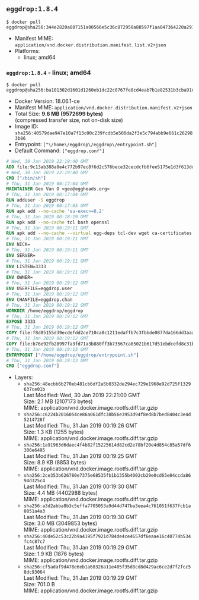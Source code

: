 ## `eggdrop:1.8.4`

```console
$ docker pull eggdrop@sha256:344e2820a807151a00566e5c36c872950a88597f1aa047364220a2913b78afa4
```

-	Manifest MIME: `application/vnd.docker.distribution.manifest.list.v2+json`
-	Platforms:
	-	linux; amd64

### `eggdrop:1.8.4` - linux; amd64

```console
$ docker pull eggdrop@sha256:ba101302d1601d1260eb1dc22c0767fe8cd4eab7b1e82531b3cba91d40783494
```

-	Docker Version: 18.06.1-ce
-	Manifest MIME: `application/vnd.docker.distribution.manifest.v2+json`
-	Total Size: **9.6 MB (9572699 bytes)**  
	(compressed transfer size, not on-disk size)
-	Image ID: `sha256:40579dae947e10a7f13c00c239fcdb5e500da2f3e5c794abb9e661c262983b86`
-	Entrypoint: `["\/home\/eggdrop\/eggdrop\/entrypoint.sh"]`
-	Default Command: `["eggdrop.conf"]`

```dockerfile
# Wed, 30 Jan 2019 22:19:40 GMT
ADD file:9c13ab388a8e4c772b97ec8f6d2c576bece32cecdcfb6fee5175e1d3f613dd12 in / 
# Wed, 30 Jan 2019 22:19:40 GMT
CMD ["/bin/sh"]
# Thu, 31 Jan 2019 00:17:04 GMT
MAINTAINER Geo Van O <geo@eggheads.org>
# Thu, 31 Jan 2019 00:17:04 GMT
RUN adduser -S eggdrop
# Thu, 31 Jan 2019 00:17:05 GMT
RUN apk add --no-cache 'su-exec>=0.2'
# Thu, 31 Jan 2019 00:18:19 GMT
RUN apk add --no-cache tcl bash openssl
# Thu, 31 Jan 2019 00:19:11 GMT
RUN apk add --no-cache --virtual egg-deps tcl-dev wget ca-certificates make tar gpgme build-base openssl-dev   && wget ftp://ftp.eggheads.org/pub/eggdrop/source/1.8/eggdrop-1.8.4.tar.gz   && wget ftp://ftp.eggheads.org/pub/eggdrop/source/1.8/eggdrop-1.8.4.tar.gz.asc   && gpg --keyserver ha.pool.sks-keyservers.net --recv-key E01C240484DE7DBE190FE141E7667DE1D1A39AFF   && gpg --batch --verify eggdrop-1.8.4.tar.gz.asc eggdrop-1.8.4.tar.gz   && command -v gpgconf > /dev/null   && gpgconf --kill all   && rm eggdrop-1.8.4.tar.gz.asc   && tar -zxvf eggdrop-1.8.4.tar.gz   && rm eggdrop-1.8.4.tar.gz   && ( cd eggdrop-1.8.4     && ./configure     && make config     && make     && make install DEST=/home/eggdrop/eggdrop )   && rm -rf eggdrop-1.8.4   && mkdir /home/eggdrop/eggdrop/data   && chown -R eggdrop /home/eggdrop/eggdrop   && apk del egg-deps
# Thu, 31 Jan 2019 00:19:11 GMT
ENV NICK=
# Thu, 31 Jan 2019 00:19:11 GMT
ENV SERVER=
# Thu, 31 Jan 2019 00:19:11 GMT
ENV LISTEN=3333
# Thu, 31 Jan 2019 00:19:11 GMT
ENV OWNER=
# Thu, 31 Jan 2019 00:19:12 GMT
ENV USERFILE=eggdrop.user
# Thu, 31 Jan 2019 00:19:12 GMT
ENV CHANFILE=eggdrop.chan
# Thu, 31 Jan 2019 00:19:12 GMT
WORKDIR /home/eggdrop/eggdrop
# Thu, 31 Jan 2019 00:19:12 GMT
EXPOSE 3333
# Thu, 31 Jan 2019 00:19:12 GMT
COPY file:f8d85155d39ecdefdd2ce710ca8c1211edaffb7c3fbbde0877da166dd3aaa579 in /home/eggdrop/eggdrop 
# Thu, 31 Jan 2019 00:19:12 GMT
COPY file:b76e92fb28997fa3fd71a3b880ff3b73567ca05021b617d51ebdcefd8c31b457 in /home/eggdrop/eggdrop/scripts/ 
# Thu, 31 Jan 2019 00:19:13 GMT
ENTRYPOINT ["/home/eggdrop/eggdrop/entrypoint.sh"]
# Thu, 31 Jan 2019 00:19:13 GMT
CMD ["eggdrop.conf"]
```

-	Layers:
	-	`sha256:48ecbb6b270eb481cb6df2a5b0332de294ec729e1968e92d725f1329637ce01b`  
		Last Modified: Wed, 30 Jan 2019 22:21:00 GMT  
		Size: 2.1 MB (2107173 bytes)  
		MIME: application/vnd.docker.image.rootfs.diff.tar.gzip
	-	`sha256:c6224b2016054ce86a061dfc38b56e3953d94f8ed8b7bed8404c3e4d5214728f`  
		Last Modified: Thu, 31 Jan 2019 00:19:26 GMT  
		Size: 1.3 KB (1255 bytes)  
		MIME: application/vnd.docker.image.rootfs.diff.tar.gzip
	-	`sha256:1a91963d6daec4f4b82f15225614d82cd2e78bf20e4d854c85a57df6306e6495`  
		Last Modified: Thu, 31 Jan 2019 00:19:25 GMT  
		Size: 8.9 KB (8853 bytes)  
		MIME: application/vnd.docker.image.rootfs.diff.tar.gzip
	-	`sha256:2ce353b626780e7375e68535fb1b1355b4002cb29e0cd65e04ccda8694d325c4`  
		Last Modified: Thu, 31 Jan 2019 00:19:30 GMT  
		Size: 4.4 MB (4402988 bytes)  
		MIME: application/vnd.docker.image.rootfs.diff.tar.gzip
	-	`sha256:a3d2abba8b3c5effa7705053a9d44d747ba3eea4c761051f637fcb1a0851a4a3`  
		Last Modified: Thu, 31 Jan 2019 00:19:30 GMT  
		Size: 3.0 MB (3049853 bytes)  
		MIME: application/vnd.docker.image.rootfs.diff.tar.gzip
	-	`sha256:40de52c53c22b9a4195f7921d784de4ce4657df6eaae16c40774b534fc4c87c7`  
		Last Modified: Thu, 31 Jan 2019 00:19:29 GMT  
		Size: 1.9 KB (1876 bytes)  
		MIME: application/vnd.docker.image.rootfs.diff.tar.gzip
	-	`sha256:cf5adaf9d478e6eb1a68326a11e405f35d8cd8d429ac6ce2d7f2fcc58dc93064`  
		Last Modified: Thu, 31 Jan 2019 00:19:29 GMT  
		Size: 701.0 B  
		MIME: application/vnd.docker.image.rootfs.diff.tar.gzip
